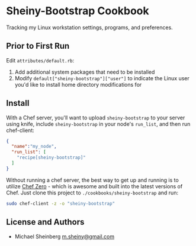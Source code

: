 Sheiny-Bootstrap Cookbook
=========================
Tracking my Linux workstation settings, programs, and preferences. 

Prior to First Run
------------
Edit `attributes/default.rb`:

1. Add additional system packages that need to be installed
2. Modify `default["sheiny-bootstrap"]["user"]` to indicate the Linux user
you'd like to install home directory modifications for 

Install
-----

With a Chef server, you'll want to upload `sheiny-bootstrap` to your server using knife, include `sheiny-bootstrap` in your node's `run_list`, and then run chef-client:

```json
{
  "name":"my_node",
  "run_list": [
    "recipe[sheiny-bootstrap]"
  ]
}
```

Without running a chef server, the best way to get up and running is to utilize [Chef Zero](https://github.com/opscode/chef-zero) - which is awesome and built into the latest versions of Chef. Just clone this project to `./cookbooks/sheiny-bootstrap` and run:

```bash
sudo chef-client -z -o "sheiny-bootstrap"
```


License and Authors
-------------------
* Michael Sheinberg <m.sheiny@gmail.com>
